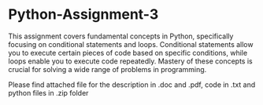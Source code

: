 # Python-Assignment-3
This assignment covers fundamental concepts in Python, specifically focusing on conditional statements and loops. Conditional statements allow you to execute certain pieces of code based on specific conditions, while loops enable you to execute code repeatedly. Mastery of these concepts is crucial for solving a wide range of problems in programming.

Please find attached file for the description in .doc and .pdf, code in .txt and python files in .zip folder 
